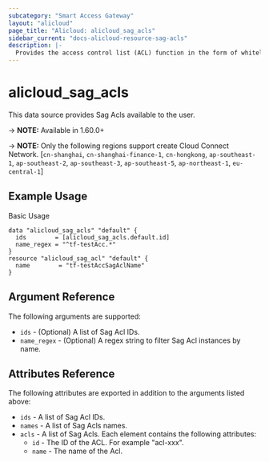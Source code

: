 ```yaml
---
subcategory: "Smart Access Gateway"
layout: "alicloud"
page_title: "Alicloud: alicloud_sag_acls"
sidebar_current: "docs-alicloud-resource-sag-acls"
description: |-
  Provides the access control list (ACL) function in the form of whitelists and blacklists for different SAG instances.
---
```


# alicloud\_sag\_acls

This data source provides Sag Acls available to the user.

-> **NOTE:** Available in 1.60.0+

-> **NOTE:** Only the following regions support create Cloud Connect Network. [`cn-shanghai`, `cn-shanghai-finance-1`, `cn-hongkong`, `ap-southeast-1`, `ap-southeast-2`, `ap-southeast-3`, `ap-southeast-5`, `ap-northeast-1`, `eu-central-1`]

## Example Usage

Basic Usage

```
data "alicloud_sag_acls" "default" {
  ids        = [alicloud_sag_acls.default.id]
  name_regex = "^tf-testAcc.*"
}
resource "alicloud_sag_acl" "default" {
  name        = "tf-testAccSagAclName"
}
```
## Argument Reference

The following arguments are supported:

* `ids` - (Optional) A list of Sag Acl IDs.
* `name_regex` - (Optional) A regex string to filter Sag Acl instances by name.

## Attributes Reference

The following attributes are exported in addition to the arguments listed above:

* `ids` - A list of Sag Acl IDs.
* `names` - A list of Sag Acls names. 
* `acls` - A list of Sag Acls. Each element contains the following attributes:
  * `id` - The ID of the ACL. For example "acl-xxx".
  * `name` - The name of the Acl.
